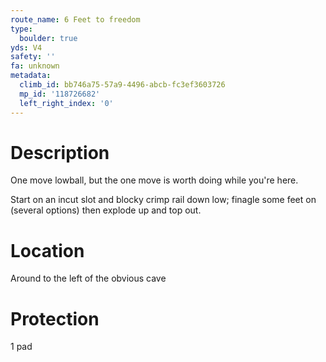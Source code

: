 ```yaml
---
route_name: 6 Feet to freedom
type:
  boulder: true
yds: V4
safety: ''
fa: unknown
metadata:
  climb_id: bb746a75-57a9-4496-abcb-fc3ef3603726
  mp_id: '118726682'
  left_right_index: '0'
---
```

# Description
One move lowball, but the one move is worth doing while you're here.

Start on an incut slot and blocky crimp rail down low; finagle some feet on (several options) then explode up and top out.

# Location
Around to the left of the obvious cave

# Protection
1 pad
